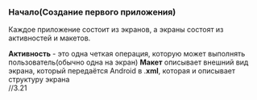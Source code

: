### Начало(Создание первого приложения)

Каждое приложение состоит из экранов, а экраны состоят из активностей и макетов.

**Активность** - это одна четкая операция, которую может выполнять пользователь(обычно одна на экран)
**Макет** описывает внешний вид экрана, который передаётся Android в .**xml**, которая и описывает структуру экрана            
//3.21
